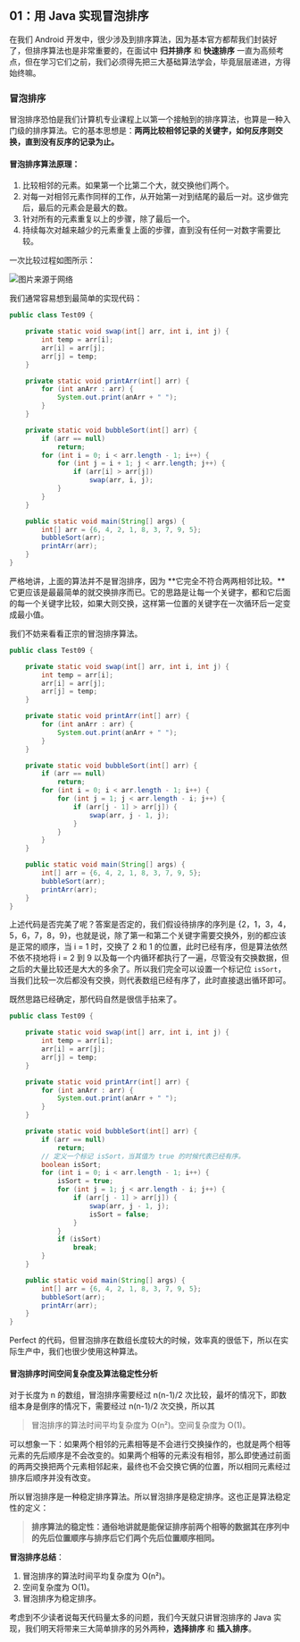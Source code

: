 ## 01：用 Java 实现冒泡排序

在我们 Android 开发中，很少涉及到排序算法，因为基本官方都帮我们封装好了，但排序算法也是非常重要的，在面试中 **归并排序** 和 **快速排序** 一直为高频考点，但在学习它们之前，我们必须得先把三大基础算法学会，毕竟层层递进，方得始终嘛。

### 冒泡排序

冒泡排序恐怕是我们计算机专业课程上以第一个接触到的排序算法，也算是一种入门级的排序算法。它的基本思想是：**两两比较相邻记录的关键字，如何反序则交换，直到没有反序的记录为止。**

#### 冒泡排序算法原理：

1. 比较相邻的元素。如果第一个比第二个大，就交换他们两个。
2. 对每一对相邻元素作同样的工作，从开始第一对到结尾的最后一对。这步做完后，最后的元素会是最大的数。
3. 针对所有的元素重复以上的步骤，除了最后一个。
4. 持续每次对越来越少的元素重复上面的步骤，直到没有任何一对数字需要比较。

一次比较过程如图所示：

![图片来源于网络](https://user-gold-cdn.xitu.io/2018/3/1/161e0ae4c75fd077?imageslim)

我们通常容易想到最简单的实现代码：

```java
public class Test09 {

    private static void swap(int[] arr, int i, int j) {
        int temp = arr[i];
        arr[i] = arr[j];
        arr[j] = temp;
    }

    private static void printArr(int[] arr) {
        for (int anArr : arr) {
            System.out.print(anArr + " ");
        }
    }

    private static void bubbleSort(int[] arr) {
        if (arr == null)
            return;
        for (int i = 0; i < arr.length - 1; i++) {
            for (int j = i + 1; j < arr.length; j++) {
                if (arr[i] > arr[j])
                    swap(arr, i, j);
            }
        }
    }

    public static void main(String[] args) {
        int[] arr = {6, 4, 2, 1, 8, 3, 7, 9, 5};
        bubbleSort(arr);
        printArr(arr);
    }
}
```

严格地讲，上面的算法并不是冒泡排序，因为 **它完全不符合两两相邻比较。**它更应该是最最简单的就交换排序而已。它的思路是让每一个关键字，都和它后面的每一个关键字比较，如果大则交换，这样第一位置的关键字在一次循环后一定变成最小值。

我们不妨来看看正宗的冒泡排序算法。

```java
public class Test09 {

    private static void swap(int[] arr, int i, int j) {
        int temp = arr[i];
        arr[i] = arr[j];
        arr[j] = temp;
    }

    private static void printArr(int[] arr) {
        for (int anArr : arr) {
            System.out.print(anArr + " ");
        }
    }

    private static void bubbleSort(int[] arr) {
        if (arr == null)
            return;
        for (int i = 0; i < arr.length - 1; i++) {
            for (int j = 1; j < arr.length - i; j++) {
                if (arr[j - 1] > arr[j]) {
                    swap(arr, j - 1, j);
                }
            }
        }
    }

    public static void main(String[] args) {
        int[] arr = {6, 4, 2, 1, 8, 3, 7, 9, 5};
        bubbleSort(arr);
        printArr(arr);
    }
}
```

上述代码是否完美了呢？答案是否定的，我们假设待排序的序列是 {2，1，3，4，5，6，7，8，9}，也就是说，除了第一和第二个关键字需要交换外，别的都应该是正常的顺序，当 i = 1 时，交换了 2 和 1 的位置，此时已经有序，但是算法依然不依不挠地将 i = 2 到 9 以及每一个内循环都执行了一遍，尽管没有交换数据，但之后的大量比较还是大大的多余了。所以我们完全可以设置一个标记位 `isSort`，当我们比较一次后都没有交换，则代表数组已经有序了，此时直接退出循环即可。

既然思路已经确定，那代码自然是很信手拈来了。

```java
public class Test09 {

    private static void swap(int[] arr, int i, int j) {
        int temp = arr[i];
        arr[i] = arr[j];
        arr[j] = temp;
    }

    private static void printArr(int[] arr) {
        for (int anArr : arr) {
            System.out.print(anArr + " ");
        }
    }

    private static void bubbleSort(int[] arr) {
        if (arr == null)
            return;
        // 定义一个标记 isSort，当其值为 true 的时候代表已经有序。
        boolean isSort;
        for (int i = 0; i < arr.length - 1; i++) {
            isSort = true;
            for (int j = 1; j < arr.length - i; j++) {
                if (arr[j - 1] > arr[j]) {
                    swap(arr, j - 1, j);
                    isSort = false;
                }
            }
            if (isSort)
                break;
        }
    }

    public static void main(String[] args) {
        int[] arr = {6, 4, 2, 1, 8, 3, 7, 9, 5};
        bubbleSort(arr);
        printArr(arr);
    }
}
```

Perfect 的代码，但冒泡排序在数组长度较大的时候，效率真的很低下，所以在实际生产中，我们也很少使用这种算法。

#### 冒泡排序时间空间复杂度及算法稳定性分析

对于长度为 n 的数组，冒泡排序需要经过 n(n-1)/2 次比较，最坏的情况下，即数组本身是倒序的情况下，需要经过 n(n-1)/2 次交换，所以其

> 冒泡排序的算法时间平均复杂度为 O(n²)。空间复杂度为 O(1)。

可以想象一下：如果两个相邻的元素相等是不会进行交换操作的，也就是两个相等元素的先后顺序是不会改变的。如果两个相等的元素没有相邻，那么即使通过前面的两两交换把两个元素相邻起来，最终也不会交换它俩的位置，所以相同元素经过排序后顺序并没有改变。

所以冒泡排序是一种稳定排序算法。所以冒泡排序是稳定排序。这也正是算法稳定性的定义：

> **排序算法的稳定性：通俗地讲就是能保证排序前两个相等的数据其在序列中的先后位置顺序与排序后它们两个先后位置顺序相同。**

**冒泡排序总结**：

1. 冒泡排序的算法时间平均复杂度为 O(n²)。
2. 空间复杂度为 O(1)。
3. 冒泡排序为稳定排序。

考虑到不少读者说每天代码量太多的问题，我们今天就只讲冒泡排序的 Java 实现，我们明天将带来三大简单排序的另外两种，**选择排序** 和 **插入排序**。